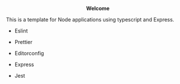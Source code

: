 <p align="center">
  <strong>Welcome</strong>
</p>

This is a template for Node applications using typescript and Express.

- Eslint
- Prettier
- Editorconfig

- Express
- Jest
